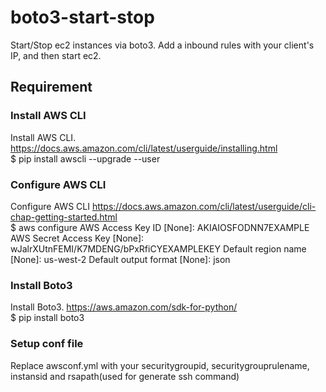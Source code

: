 # boto3-start-stop
Start/Stop ec2 instances via boto3. Add a inbound rules with your client's IP, and then start ec2.

## Requirement
### Install AWS CLI
Install AWS CLI.
<https://docs.aws.amazon.com/cli/latest/userguide/installing.html>  
    $ pip install awscli --upgrade --user
### Configure AWS CLI
Configure AWS CLI
<https://docs.aws.amazon.com/cli/latest/userguide/cli-chap-getting-started.html>  
    $ aws configure
    AWS Access Key ID [None]: AKIAIOSFODNN7EXAMPLE
    AWS Secret Access Key [None]: wJalrXUtnFEMI/K7MDENG/bPxRfiCYEXAMPLEKEY
    Default region name [None]: us-west-2
    Default output format [None]: json
### Install Boto3
Install Boto3.
<https://aws.amazon.com/sdk-for-python/>  
    $ pip install boto3

### Setup conf file
Replace awsconf.yml with your securitygroupid, securitygrouprulename, instansid and rsapath(used for generate ssh command)


